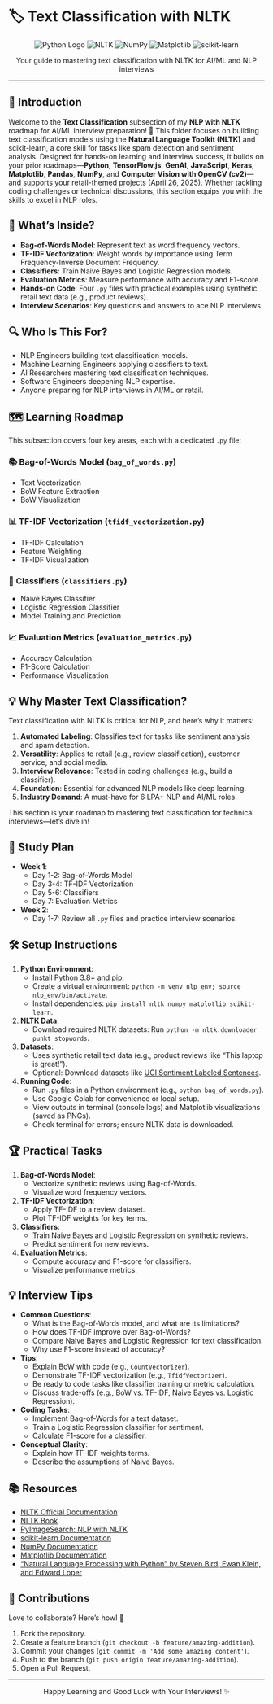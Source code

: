 # 🏷️ Text Classification with NLTK

<div align="center">
  <img src="https://img.shields.io/badge/Python-3776AB?style=for-the-badge&logo=python&logoColor=white" alt="Python Logo" />
  <img src="https://img.shields.io/badge/NLTK-4B8BBE?style=for-the-badge&logo=python&logoColor=white" alt="NLTK" />
  <img src="https://img.shields.io/badge/NumPy-013243?style=for-the-badge&logo=numpy&logoColor=white" alt="NumPy" />
  <img src="https://img.shields.io/badge/Matplotlib-11557C?style=for-the-badge&logo=matplotlib&logoColor=white" alt="Matplotlib" />
  <img src="https://img.shields.io/badge/scikit_learn-F7931E?style=for-the-badge&logo=scikit-learn&logoColor=white" alt="scikit-learn" />
</div>
<p align="center">Your guide to mastering text classification with NLTK for AI/ML and NLP interviews</p>

---

## 📖 Introduction

Welcome to the **Text Classification** subsection of my **NLP with NLTK** roadmap for AI/ML interview preparation! 🚀 This folder focuses on building text classification models using the **Natural Language Toolkit (NLTK)** and scikit-learn, a core skill for tasks like spam detection and sentiment analysis. Designed for hands-on learning and interview success, it builds on your prior roadmaps—**Python**, **TensorFlow.js**, **GenAI**, **JavaScript**, **Keras**, **Matplotlib**, **Pandas**, **NumPy**, and **Computer Vision with OpenCV (cv2)**—and supports your retail-themed projects (April 26, 2025). Whether tackling coding challenges or technical discussions, this section equips you with the skills to excel in NLP roles.

## 🌟 What’s Inside?

- **Bag-of-Words Model**: Represent text as word frequency vectors.
- **TF-IDF Vectorization**: Weight words by importance using Term Frequency-Inverse Document Frequency.
- **Classifiers**: Train Naive Bayes and Logistic Regression models.
- **Evaluation Metrics**: Measure performance with accuracy and F1-score.
- **Hands-on Code**: Four `.py` files with practical examples using synthetic retail text data (e.g., product reviews).
- **Interview Scenarios**: Key questions and answers to ace NLP interviews.

## 🔍 Who Is This For?

- NLP Engineers building text classification models.
- Machine Learning Engineers applying classifiers to text.
- AI Researchers mastering text classification techniques.
- Software Engineers deepening NLP expertise.
- Anyone preparing for NLP interviews in AI/ML or retail.

## 🗺️ Learning Roadmap

This subsection covers four key areas, each with a dedicated `.py` file:

### 📚 Bag-of-Words Model (`bag_of_words.py`)
- Text Vectorization
- BoW Feature Extraction
- BoW Visualization

### 📊 TF-IDF Vectorization (`tfidf_vectorization.py`)
- TF-IDF Calculation
- Feature Weighting
- TF-IDF Visualization

### 🤖 Classifiers (`classifiers.py`)
- Naive Bayes Classifier
- Logistic Regression Classifier
- Model Training and Prediction

### 📈 Evaluation Metrics (`evaluation_metrics.py`)
- Accuracy Calculation
- F1-Score Calculation
- Performance Visualization

## 💡 Why Master Text Classification?

Text classification with NLTK is critical for NLP, and here’s why it matters:
1. **Automated Labeling**: Classifies text for tasks like sentiment analysis and spam detection.
2. **Versatility**: Applies to retail (e.g., review classification), customer service, and social media.
3. **Interview Relevance**: Tested in coding challenges (e.g., build a classifier).
4. **Foundation**: Essential for advanced NLP models like deep learning.
5. **Industry Demand**: A must-have for 6 LPA+ NLP and AI/ML roles.

This section is your roadmap to mastering text classification for technical interviews—let’s dive in!

## 📆 Study Plan

- **Week 1**:
  - Day 1-2: Bag-of-Words Model
  - Day 3-4: TF-IDF Vectorization
  - Day 5-6: Classifiers
  - Day 7: Evaluation Metrics
- **Week 2**:
  - Day 1-7: Review all `.py` files and practice interview scenarios.

## 🛠️ Setup Instructions

1. **Python Environment**:
   - Install Python 3.8+ and pip.
   - Create a virtual environment: `python -m venv nlp_env; source nlp_env/bin/activate`.
   - Install dependencies: `pip install nltk numpy matplotlib scikit-learn`.
2. **NLTK Data**:
   - Download required NLTK datasets: Run `python -m nltk.downloader punkt stopwords`.
3. **Datasets**:
   - Uses synthetic retail text data (e.g., product reviews like “This laptop is great!”).
   - Optional: Download datasets like [UCI Sentiment Labeled Sentences](https://archive.ics.uci.edu/ml/datasets/Sentiment+Labelled+Sentences).
4. **Running Code**:
   - Run `.py` files in a Python environment (e.g., `python bag_of_words.py`).
   - Use Google Colab for convenience or local setup.
   - View outputs in terminal (console logs) and Matplotlib visualizations (saved as PNGs).
   - Check terminal for errors; ensure NLTK data is downloaded.

## 🏆 Practical Tasks

1. **Bag-of-Words Model**:
   - Vectorize synthetic reviews using Bag-of-Words.
   - Visualize word frequency vectors.
2. **TF-IDF Vectorization**:
   - Apply TF-IDF to a review dataset.
   - Plot TF-IDF weights for key terms.
3. **Classifiers**:
   - Train Naive Bayes and Logistic Regression on synthetic reviews.
   - Predict sentiment for new reviews.
4. **Evaluation Metrics**:
   - Compute accuracy and F1-score for classifiers.
   - Visualize performance metrics.

## 💡 Interview Tips

- **Common Questions**:
  - What is the Bag-of-Words model, and what are its limitations?
  - How does TF-IDF improve over Bag-of-Words?
  - Compare Naive Bayes and Logistic Regression for text classification.
  - Why use F1-score instead of accuracy?
- **Tips**:
  - Explain BoW with code (e.g., `CountVectorizer`).
  - Demonstrate TF-IDF vectorization (e.g., `TfidfVectorizer`).
  - Be ready to code tasks like classifier training or metric calculation.
  - Discuss trade-offs (e.g., BoW vs. TF-IDF, Naive Bayes vs. Logistic Regression).
- **Coding Tasks**:
  - Implement Bag-of-Words for a text dataset.
  - Train a Logistic Regression classifier for sentiment.
  - Calculate F1-score for a classifier.
- **Conceptual Clarity**:
  - Explain how TF-IDF weights terms.
  - Describe the assumptions of Naive Bayes.

## 📚 Resources

- [NLTK Official Documentation](https://www.nltk.org/)
- [NLTK Book](https://www.nltk.org/book/)
- [PyImageSearch: NLP with NLTK](https://www.pyimagesearch.com/category/nlp/)
- [scikit-learn Documentation](https://scikit-learn.org/stable/)
- [NumPy Documentation](https://numpy.org/doc/)
- [Matplotlib Documentation](https://matplotlib.org/stable/contents.html)
- [“Natural Language Processing with Python” by Steven Bird, Ewan Klein, and Edward Loper](https://www.nltk.org/book/)

## 🤝 Contributions

Love to collaborate? Here’s how! 🌟
1. Fork the repository.
2. Create a feature branch (`git checkout -b feature/amazing-addition`).
3. Commit your changes (`git commit -m 'Add some amazing content'`).
4. Push to the branch (`git push origin feature/amazing-addition`).
5. Open a Pull Request.

---

<div align="center">
  <p>Happy Learning and Good Luck with Your Interviews! ✨</p>
</div>